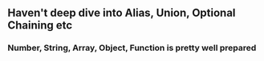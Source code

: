 ## Haven't deep dive into Alias, Union, Optional Chaining etc

### Number, String, Array, Object, Function is pretty well prepared
